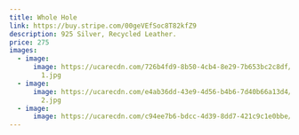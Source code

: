 ```yaml
---
title: Whole Hole
link: https://buy.stripe.com/00geVEfSoc8T82kfZ9
description: 925 Silver, Recycled Leather.
price: 275
images:
  - image:
      image: https://ucarecdn.com/726b4fd9-8b50-4cb4-8e29-7b653bc2c8df/Whole hole
        1.jpg
  - image:
      image: https://ucarecdn.com/e4ab36dd-43e9-4d56-b4b6-7d40b66a13d4/Whole hole
        2.jpg
  - image:
      image: https://ucarecdn.com/c94ee7b6-bdcc-4d39-8dd7-421c9c1e0bbe/6e1835a086f74059a753521930a95edb3Crn4ZavrARoNJEe-0.jpeg
---
```

